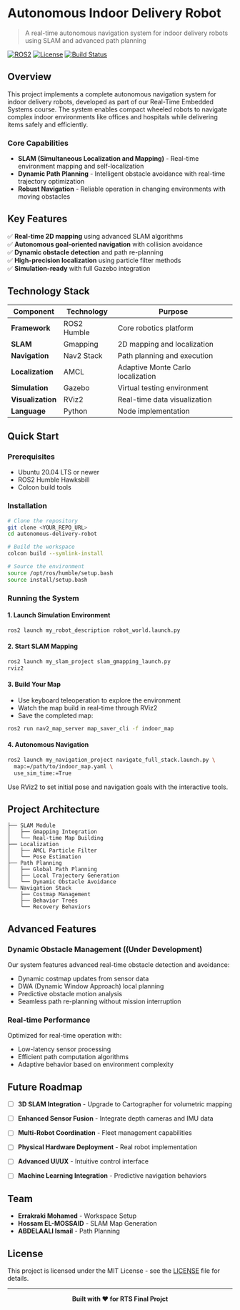 # Autonomous Indoor Delivery Robot

> A real-time autonomous navigation system for indoor delivery robots using SLAM and advanced path planning

[![ROS2](https://img.shields.io/badge/ROS2-Humble-blue.svg)](https://docs.ros.org/en/humble/)
[![License](https://img.shields.io/badge/License-MIT-green.svg)](LICENSE)
[![Build Status](https://img.shields.io/badge/Build-Passing-brightgreen.svg)]()

## Overview

This project implements a complete autonomous navigation system for indoor delivery robots, developed as part of our Real-Time Embedded Systems course. The system enables compact wheeled robots to navigate complex indoor environments like offices and hospitals while delivering items safely and efficiently.

### Core Capabilities

- **SLAM (Simultaneous Localization and Mapping)** - Real-time environment mapping and self-localization
- **Dynamic Path Planning** - Intelligent obstacle avoidance with real-time trajectory optimization
- **Robust Navigation** - Reliable operation in changing environments with moving obstacles

## Key Features

✅ **Real-time 2D mapping** using advanced SLAM algorithms  
✅ **Autonomous goal-oriented navigation** with collision avoidance  
✅ **Dynamic obstacle detection** and path re-planning  
✅ **High-precision localization** using particle filter methods  
✅ **Simulation-ready** with full Gazebo integration  

## Technology Stack

| Component | Technology | Purpose |
|-----------|------------|---------|
| **Framework** | ROS2 Humble | Core robotics platform |
| **SLAM** | Gmapping | 2D mapping and localization |
| **Navigation** | Nav2 Stack | Path planning and execution |
| **Localization** | AMCL | Adaptive Monte Carlo localization |
| **Simulation** | Gazebo | Virtual testing environment |
| **Visualization** | RViz2 | Real-time data visualization |
| **Language** | Python | Node implementation |

## Quick Start

### Prerequisites

- Ubuntu 20.04 LTS or newer
- ROS2 Humble Hawksbill
- Colcon build tools

### Installation

```bash
# Clone the repository
git clone <YOUR_REPO_URL>
cd autonomous-delivery-robot

# Build the workspace
colcon build --symlink-install

# Source the environment
source /opt/ros/humble/setup.bash
source install/setup.bash
```

### Running the System

#### 1. Launch Simulation Environment
```bash
ros2 launch my_robot_description robot_world.launch.py
```

#### 2. Start SLAM Mapping
```bash
ros2 launch my_slam_project slam_gmapping_launch.py
rviz2
```

#### 3. Build Your Map
- Use keyboard teleoperation to explore the environment
- Watch the map build in real-time through RViz2
- Save the completed map:
```bash
ros2 run nav2_map_server map_saver_cli -f indoor_map
```

#### 4. Autonomous Navigation
```bash
ros2 launch my_navigation_project navigate_full_stack.launch.py \
  map:=/path/to/indoor_map.yaml \
  use_sim_time:=True
```

Use RViz2 to set initial pose and navigation goals with the interactive tools.

## Project Architecture

```
├── SLAM Module
│   ├── Gmapping Integration
│   └── Real-time Map Building
├── Localization
│   ├── AMCL Particle Filter
│   └── Pose Estimation
├── Path Planning
│   ├── Global Path Planning
│   ├── Local Trajectory Generation
│   └── Dynamic Obstacle Avoidance
└── Navigation Stack
    ├── Costmap Management
    ├── Behavior Trees
    └── Recovery Behaviors
```

## Advanced Features

### Dynamic Obstacle Management ((Under Development)
Our system features advanced real-time obstacle detection and avoidance:
- Dynamic costmap updates from sensor data
- DWA (Dynamic Window Approach) local planning
- Predictive obstacle motion analysis
- Seamless path re-planning without mission interruption

### Real-time Performance
Optimized for real-time operation with:
- Low-latency sensor processing
- Efficient path computation algorithms
- Adaptive behavior based on environment complexity

## Future Roadmap

- [ ] **3D SLAM Integration** - Upgrade to Cartographer for volumetric mapping
- [ ] **Enhanced Sensor Fusion** - Integrate depth cameras and IMU data
- [ ] **Multi-Robot Coordination** - Fleet management capabilities
- [ ] **Physical Hardware Deployment** - Real robot implementation
- [ ] **Advanced UI/UX** - Intuitive control interface
- [ ] **Machine Learning Integration** - Predictive navigation behaviors


## Team

- **Errakraki Mohamed** - Workspace Setup
- **Hossam EL-MOSSAID** - SLAM Map Generation
- **ABDELAALI Ismail** - Path Planning

## License

This project is licensed under the MIT License - see the [LICENSE](LICENSE) file for details.

---

<p align="center">
  <strong>Built with ❤️ for RTS Final Projct</strong>
</p>
